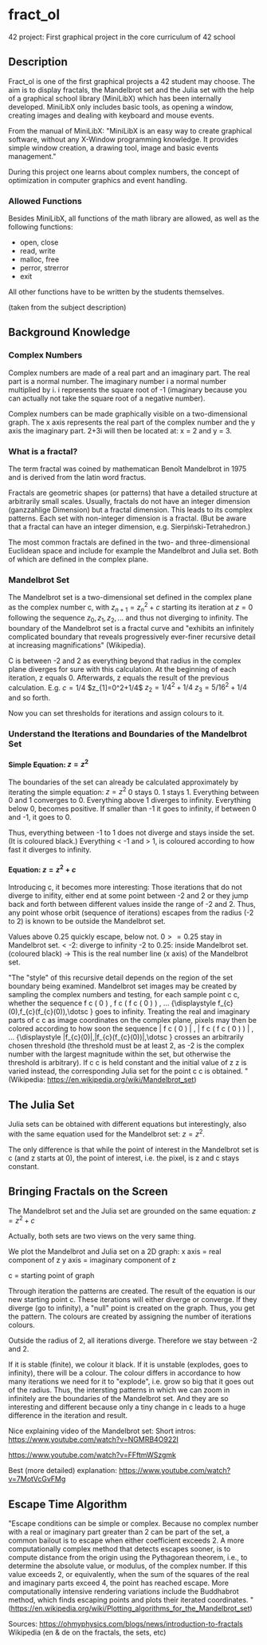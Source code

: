 # fract_ol
42 project: First graphical project in the core curriculum of 42 school

## Description

Fract_ol is one of the first graphical projects a 42 student may choose. The aim is to display fractals, the Mandelbrot set and the Julia set with the help of a graphical school library (MiniLibX) which has been internally developed. MiniLibX only includes basic tools, as opening a window, creating images and dealing with keyboard and mouse events.

From the manual of MiniLibX:
  "MiniLibX is an easy way to create graphical software, without any X-Window programming knowledge.
    It provides simple window creation, a drawing tool, image and basic events management."

During this project one learns about complex numbers, the concept of optimization in computer graphics and event handling. 

### Allowed Functions

Besides MiniLibX, all functions of the math library are allowed, as well as the following functions:
- open, close
- read, write
- malloc, free
- perror, strerror
- exit

All other functions have to be written by the students themselves.

(taken from the subject description)

## Background Knowledge

### Complex Numbers

Complex numbers are made of a real part and an imaginary part. The real part is a normal number. The imaginary number i a normal number multiplied by i. i represents the square root of -1 (imaginary because you can actually not take the square root of a negative number). 

Complex numbers can be made graphically visible on a two-dimensional graph. The x axis represents the real part of the complex number and the y axis the imaginary part. 
2+3i will then be located at: x = 2 and y = 3.

### What is a fractal?

The term fractal was coined by mathematican Benoît Mandelbrot in 1975 and is derived from the latin word fractus. 

Fractals are geometric shapes (or patterns) that have a detailed structure at arbitrarily small scales. Usually, fractals do not have an integer dimension (ganzzahlige Dimension) but a fractal dimension. This leads to its complex patterns. 
Each set with non-integer dimension is a fractal. (But be aware that a fractal can have an integer dimension, e.g. Sierpiński-Tetrahedron.)

The most common fractals are defined in the two- and three-dimensional Euclidean space and include for example the Mandelbrot and Julia set. Both of which are defined in the complex plane.

### Mandelbrot Set

The Mandelbrot set is a two-dimensional set defined in the complex plane as the complex number c, with
                           $z_{n+1}=z_{n}^{2}+c$
 starting its iteration at $z = 0$
 following the sequence $z_{0}, z_{1}, z_{2}, ...$
 and thus not diverging to infinity.
 The boundary of the Mandelbrot set is a fractal curve and "exhibits an infinitely complicated boundary that reveals progressively ever-finer recursive detail at increasing magnifications" (Wikipedia).

C is between -2 and 2 as everything beyond that radius in the complex plane diverges for sure with this calculation. 
At the beginning of each iteration, z equals 0. Afterwards, z equals the result of the previous calculation.
E.g. $c=1/4$
$z_{1]=0^2+1/4$
$z_{2}=1/4^2+1/4$
$z_{3}=5/16^2+1/4$
and so forth.

Now you can set thresholds for iterations and assign colours to it. 

### Understand the Iterations and Boundaries of the Mandelbrot Set
#### Simple Equation: $z = z^2$

The boundaries of the set can already be calculated approximately by iterating the simple equation: $z = z^2$
0 stays 0.
1 stays 1. 
Everything between 0 and 1 converges to 0.
Everything above 1 diverges to infinity.
Everything below 0, becomes positive. If smaller than -1 it goes to infinity, if between 0 and -1, it goes to 0.

Thus, everything between -1 to 1 does not diverge and stays inside the set. (It is coloured black.)
Everything < -1 and > 1, is coloured according to how fast it diverges to infinity. 

#### Equation: $z = z^2 + c$

Introducing c, it becomes more interesting:
Those iterations that do not diverge to inifity, either end at some point between -2 and 2 or they jump back and forth between different values inside the range of -2 and 2. Thus, any point whose orbit (sequence of iterations) escapes from the radius (-2 to 2) is known to be outside the Mandelbrot set. 

Values above 0.25 quickly escape, below not.
$0>= 0.25$ stay in Mandelbrot set.
< -2: diverge to infinity
-2 to 0.25: inside Mandelbrot set. (coloured black)
-> This is the real number line (x axis) of the Mandelbrot set.

 "The "style" of this recursive detail depends on the region of the set boundary being examined. Mandelbrot set images may be created by sampling the complex numbers and testing, for each sample point c c, whether the sequence f c ( 0 ) , f c ( f c ( 0 ) ) , … {\displaystyle f_{c}(0),f_{c}(f_{c}(0)),\dotsc } goes to infinity. Treating the real and imaginary parts of c c as image coordinates on the complex plane, pixels may then be colored according to how soon the sequence | f c ( 0 ) | , | f c ( f c ( 0 ) ) | , … {\displaystyle |f_{c}(0)|,|f_{c}(f_{c}(0))|,\dotsc } crosses an arbitrarily chosen threshold (the threshold must be at least 2, as -2 is the complex number with the largest magnitude within the set, but otherwise the threshold is arbitrary). If c c is held constant and the initial value of z z is varied instead, the corresponding Julia set for the point c c is obtained. " (Wikipedia: https://en.wikipedia.org/wiki/Mandelbrot_set)

 ## The Julia Set

Julia sets can be obtained with different equations but interestingly, also with the same equation used for the Mandelbrot set: $z = z^2$.

The only difference is that while the point of interest in the Mandelbrot set is c (and z starts at 0), the point of interest, i.e. the pixel, is z and c stays constant.


## Bringing Fractals on the Screen

The Mandelbrot set and the Julia set are grounded on the same equation: $z = z^2 + c$

Actually, both sets are two views on the very same thing.

We plot the Mandelbrot and Julia set on a 2D graph:
x axis = real component of z
y axis = imaginary component of z

c = starting point of graph

Through iteration the patterns are created. The result of the equation is our new starting point c. These iterations will either diverge or converge. If they diverge (go to infinity), a "null" point is created on the graph. Thus, you get the pattern. The colours are created by assigning the number of iterations colours. 

Outside the radius of 2, all iterations diverge. Therefore we stay between -2 and 2.

If it is stable (finite), we colour it black.
If it is unstable (explodes, goes to infinity), there will be a colour. The colour differs in accordance to how many iterations we need for it to "explode", i.e. grow so big that it goes out of the radius. Thus, the intersting patterns in which we can zoom in infinitely are the boundaries of the Mandelbrot set. And they are so interesting and different because only a tiny change in c leads to a huge difference in the iteration and result. 

Nice explaining video of the Mandelbrot set: 
Short intros:
https://www.youtube.com/watch?v=NGMRB4O922I

https://www.youtube.com/watch?v=FFftmWSzgmk

Best (more detailed) explanation:
https://www.youtube.com/watch?v=7MotVcGvFMg

## Escape Time Algorithm
"Escape conditions can be simple or complex. Because no complex number with a real or imaginary part greater than 2 can be part of the set, a common bailout is to escape when either coefficient exceeds 2. A more computationally complex method that detects escapes sooner, is to compute distance from the origin using the Pythagorean theorem, i.e., to determine the absolute value, or modulus, of the complex number. If this value exceeds 2, or equivalently, when the sum of the squares of the real and imaginary parts exceed 4, the point has reached escape. More computationally intensive rendering variations include the Buddhabrot method, which finds escaping points and plots their iterated coordinates. " (https://en.wikipedia.org/wiki/Plotting_algorithms_for_the_Mandelbrot_set)



Sources: https://ohmyphysics.com/blogs/news/introduction-to-fractals
Wikipedia (en & de on the fractals, the sets, etc)
 
